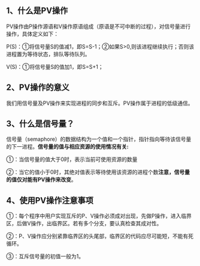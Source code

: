 ## 1、什么是PV操作

PV操作由P操作源语和V操作原语组成（原语是不可中断的过程），对信号量进行操作，具体定义如下：

P(S)：①将信号量S的值减1，即S=S-1；②如果S>0,则该进程继续执行；否则该进程置为等待状态，排队等待队列。

V(S)：①将信号量S的值加1，即S=S+1；



## 2、PV操作的意义

我们用信号量及PV操作来实现进程的同步和互斥。PV操作属于进程的低级通信。

## 3、什么是信号量？

信号量（semaphore）的数据结构为一个值和一个指针，指针指向等待该信号量的下一进程。**信号量的值与相应资源的使用情况有关:**

①：当信号量的值大于0时，表示当前可使用资源的数量

②：当它的值小于0时，其绝对值表示等待使用该资源的进程个数**注意，信号量的值仅对能有PV操作来改变**。

## 4、使用PV操作注意事项

①：每个程序中用户实现互斥的P、V操作必须成对出现，先做P操作，进入临界区，后做V操作，出临界区。若有多个分支，要认真检查其成对性。

②：P、V操作应分别紧靠临界区的头尾部，临界区的代码应尽可能短，不能有死循环。

③：互斥信号量的初值一般为1。



